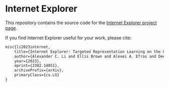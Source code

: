 # Internet Explorer

This repository contains the source code for the [Internet Explorer project page](http://internet-explorer-ssl.github.io/).

If you find Internet Explorer useful for your work, please cite:

```latex
misc{li2023internet,
    title={Internet Explorer: Targeted Representation Learning on the Open Web}, 
    author={Alexander C. Li and Ellis Brown and Alexei A. Efros and Deepak Pathak},
    year={2023},
    eprint={2302.14051},
    archivePrefix={arXiv},
    primaryClass={cs.LG}
}
```